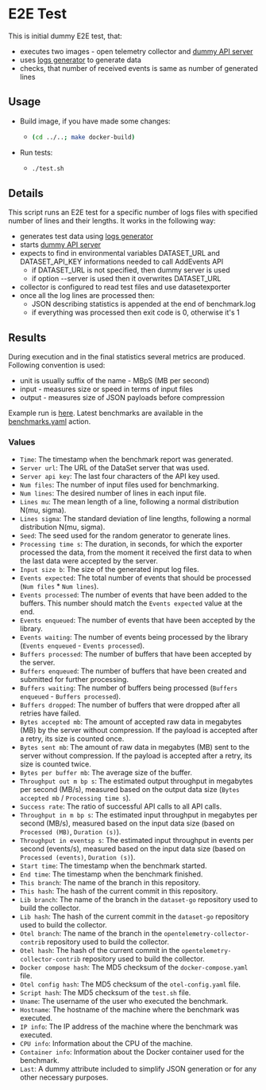 # E2E Test

This is initial dummy E2E test, that:
* executes two images - open telemetry collector and [dummy API server](../../dummy-server)
* uses [logs generator](../../logs-generator) to generate data
* checks, that number of received events is same as number of generated lines

## Usage

* Build image, if you have made some changes:
  * ```bash
    (cd ../..; make docker-build)
    ```
* Run tests:
  * ```bash
    ./test.sh
    ```

## Details

This script runs an E2E test for a specific number of logs files with specified number of lines and their lengths. It works in the following way:
* generates test data using [logs generator](../../logs-generator)
* starts [dummy API server](../../dummy-server)
* expects to find in environmental variables DATASET_URL and DATASET_API_KEY informations needed to call AddEvents API
  * if DATASET_URL is not specified, then dummy server is used
  * if option --server is used then it overwrites DATASET_URL
* collector is configured to read test files and use datasetexporter
* once all the log lines are processed then:
  * JSON describing statistics is appended at the end of benchmark.log
  * if everything was processed then exit code is 0, otherwise it's 1


## Results

During execution and in the final statistics several metrics are produced. Following convention is used:
* unit is usually suffix of the name - MBpS (MB per second)
* input - measures size or speed in terms of input files
* output - measures size of JSON payloads before compression

Example run is [here](https://github.com/scalyr/opentelemetry-exporter-dataset/actions/runs/5550337166).
Latest benchmarks are available in the [benchmarks.yaml](https://github.com/scalyr/opentelemetry-exporter-dataset/actions/workflows/benchmarks.yaml) action.


### Values

* `Time`: The timestamp when the benchmark report was generated.
* `Server url`: The URL of the DataSet server that was used.
* `Server api key`: The last four characters of the API key used.
* `Num files`: The number of input files used for benchmarking.
* `Num lines`: The desired number of lines in each input file.
* `Lines mu`: The mean length of a line, following a normal distribution N(mu, sigma).
* `Lines sigma`: The standard deviation of line lengths, following a normal distribution N(mu, sigma).
* `Seed`: The seed used for the random generator to generate lines.
* `Processing time s`: The duration, in seconds, for which the exporter processed the data, from the moment it received the first data to when the last data were accepted by the server.
* `Input size b`: The size of the generated input log files.
* `Events expected`: The total number of events that should be processed (`Num files` * `Num lines`).
* `Events processed`: The number of events that have been added to the buffers. This number should match the `Events expected` value at the end.
* `Events enqueued`: The number of events that have been accepted by the library.
* `Events waiting`: The number of events being processed by the library (`Events enqueued` - `Events processed`).
* `Buffers processed`: The number of buffers that have been accepted by the server.
* `Buffers enqueued`: The number of buffers that have been created and submitted for further processing.
* `Buffers waiting`: The number of buffers being processed (`Buffers enqueued` - `Buffers processed`).
* `Buffers dropped`: The number of buffers that were dropped after all retries have failed.
* `Bytes accepted mb`: The amount of accepted raw data in megabytes (MB) by the server without compression. If the payload is accepted after a retry, its size is counted once.
* `Bytes sent mb`: The amount of raw data in megabytes (MB) sent to the server without compression. If the payload is accepted after a retry, its size is counted twice.
* `Bytes per buffer mb`: The average size of the buffer.
* `Throughput out m bp s`: The estimated output throughput in megabytes per second (MB/s), measured based on the output data size (`Bytes accepted mb` / `Processing time s`).
* `Success rate`: The ratio of successful API calls to all API calls.
* `Throughput in m bp s`: The estimated input throughput in megabytes per second (MB/s), measured based on the input data size (based on `Processed (MB)`, `Duration (s)`).
* `Throughput in eventsp s`: The estimated input throughput in events per second (events/s), measured based on the input data size (based on `Processed (events)`, `Duration (s)`).
* `Start time`: The timestamp when the benchmark started.
* `End time`: The timestamp when the benchmark finished.
* `This branch`: The name of the branch in this repository.
* `This hash`: The hash of the current commit in this repository.
* `Lib branch`: The name of the branch in the `dataset-go` repository used to build the collector.
* `Lib hash`: The hash of the current commit in the `dataset-go` repository used to build the collector.
* `Otel branch`: The name of the branch in the `opentelemetry-collector-contrib` repository used to build the collector.
* `Otel hash`: The hash of the current commit in the `opentelemetry-collector-contrib` repository used to build the collector.
* `Docker compose hash`: The MD5 checksum of the `docker-compose.yaml` file.
* `Otel config hash`: The MD5 checksum of the `otel-config.yaml` file.
* `Script hash`: The MD5 checksum of the `test.sh` file.
* `Uname`: The username of the user who executed the benchmark.
* `Hostname`: The hostname of the machine where the benchmark was executed.
* `IP info`: The IP address of the machine where the benchmark was executed.
* `CPU info`: Information about the CPU of the machine.
* `Container info`: Information about the Docker container used for the benchmark.
* `Last`: A dummy attribute included to simplify JSON generation or for any other necessary purposes.
